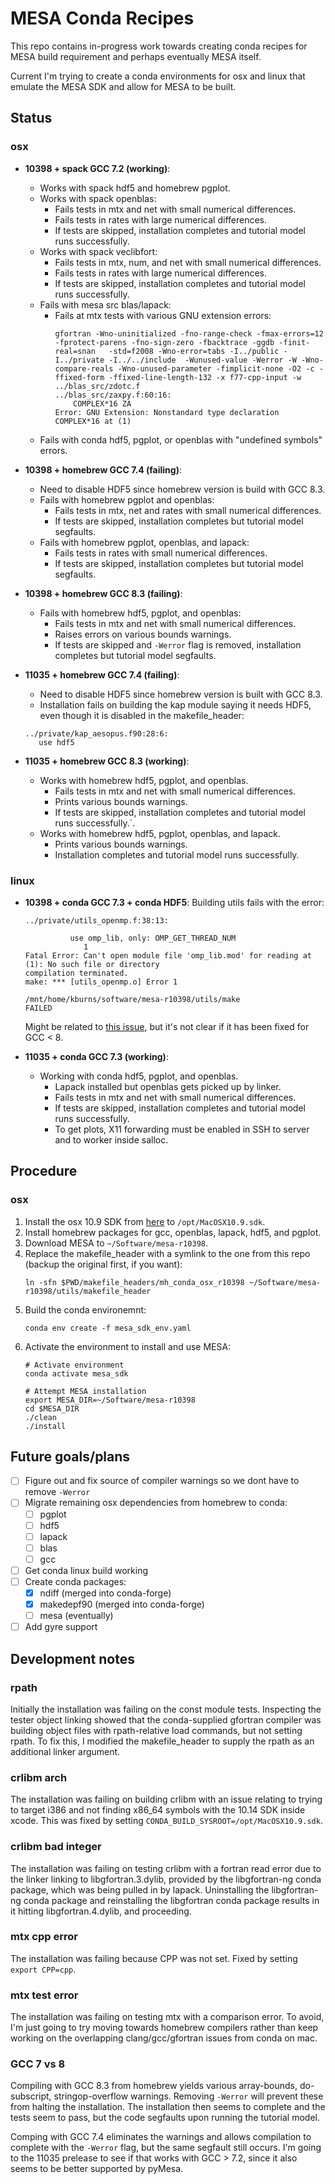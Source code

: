 # MESA Conda Recipes

This repo contains in-progress work towards creating conda recipes for MESA build requirement and perhaps eventually MESA itself.

Current I'm trying to create a conda environments for osx and linux that emulate the MESA SDK and allow for MESA to be built.

## Status

### osx

- **10398 + spack GCC 7.2 (working)**:
    - Works with spack hdf5 and homebrew pgplot.
    - Works with spack openblas:
        - Fails tests in mtx and net with small numerical differences.
        - Fails tests in rates with large numerical differences.
        - If tests are skipped, installation completes and tutorial model runs successfully.
    - Works with spack veclibfort:
        - Fails tests in mtx, num, and net with small numerical differences.
        - Fails tests in rates with large numerical differences.
        - If tests are skipped, installation completes and tutorial model runs successfully.
    - Fails with mesa src blas/lapack:
        - Fails at mtx tests with various GNU extension errors:
            ```
            gfortran -Wno-uninitialized -fno-range-check -fmax-errors=12  -fprotect-parens -fno-sign-zero -fbacktrace -ggdb -finit-real=snan   -std=f2008 -Wno-error=tabs -I../public -I../private -I../../include  -Wunused-value -Werror -W -Wno-compare-reals -Wno-unused-parameter -fimplicit-none -O2 -c -ffixed-form -ffixed-line-length-132 -x f77-cpp-input -w ../blas_src/zdotc.f
            ../blas_src/zaxpy.f:60:16:
                COMPLEX*16 ZA
            Error: GNU Extension: Nonstandard type declaration COMPLEX*16 at (1)
            ```
    - Fails with conda hdf5, pgplot, or openblas with "undefined symbols" errors.

- **10398 + homebrew GCC 7.4 (failing)**:
    - Need to disable HDF5 since homebrew version is build with GCC 8.3.
    - Fails with homebrew pgplot and openblas:
        - Fails tests in mtx, net and rates with small numerical differences.
        - If tests are skipped, installation completes but tutorial model segfaults.
    - Fails with homebrew pgplot, openblas, and lapack:
        - Fails tests in rates with small numerical differences.
        - If tests are skipped, installation completes but tutorial model segfaults.

- **10398 + homebrew GCC 8.3 (failing)**:
    - Fails with homebrew hdf5, pgplot, and openblas:
        - Fails tests in mtx and net with small numerical differences.
        - Raises errors on various bounds warnings.
        - If tests are skipped and `-Werror` flag is removed, installation completes but tutorial model segfaults.

- **11035 + homebrew GCC 7.4 (failing)**:
    - Need to disable HDF5 since homebrew version is built with GCC 8.3.
    - Installation fails on building the kap module saying it needs HDF5, even though it is disabled in the makefile_header:
    ```
    ../private/kap_aesopus.f90:28:6:
       use hdf5
    ```

- **11035 + homebrew GCC 8.3 (working)**:
    - Works with homebrew hdf5, pgplot, and openblas.
        - Fails tests in mtx and net with small numerical differences.
        - Prints various bounds warnings.
        - If tests are skipped, installation completes and tutorial model runs successfully.`.
    - Works with homebrew hdf5, pgplot, openblas, and lapack.
        - Prints various bounds warnings.
        - Installation completes and tutorial model runs successfully.

### linux

- **10398 + conda GCC 7.3 + conda HDF5**:
    Building utils fails with the error:
    ```
    ../private/utils_openmp.f:38:13:

              use omp_lib, only: OMP_GET_THREAD_NUM
                 1
    Fatal Error: Can't open module file 'omp_lib.mod' for reading at (1): No such file or directory
    compilation terminated.
    make: *** [utils_openmp.o] Error 1

    /mnt/home/kburns/software/mesa-r10398/utils/make
    FAILED
    ```
    Might be related to [this issue](https://github.com/ContinuumIO/anaconda-issues/issues/8423), but it's not clear if it has been fixed for GCC < 8.

- **11035 + conda GCC 7.3 (working)**:
    - Working with conda hdf5, pgplot, and openblas.
        - Lapack installed but openblas gets picked up by linker.
        - Fails tests in mtx and net with small numerical differences.
        - If tests are skipped, installation completes and tutorial model runs successfully.
        - To get plots, X11 forwarding must be enabled in SSH to server and to worker inside salloc.

## Procedure

### osx

1. Install the osx 10.9 SDK from [here](https://github.com/phracker/MacOSX-SDKs) to `/opt/MacOSX10.9.sdk`.
2. Install homebrew packages for gcc, openblas, lapack, hdf5, and pgplot.
3. Download MESA to `~/Software/mesa-r10398`.
4. Replace the makefile_header with a symlink to the one from this repo (backup the original first, if you want):
    ```
    ln -sfn $PWD/makefile_headers/mh_conda_osx_r10398 ~/Software/mesa-r10398/utils/makefile_header
    ```
5. Build the conda environemnt:
    ```
    conda env create -f mesa_sdk_env.yaml
    ```
6. Activate the environment to install and use MESA:
    ```
    # Activate environment
    conda activate mesa_sdk

    # Attempt MESA installation
    export MESA_DIR=~/Software/mesa-r10398
    cd $MESA_DIR
    ./clean
    ./install
    ```

## Future goals/plans

- [ ] Figure out and fix source of compiler warnings so we dont have to remove `-Werror`
- [ ] Migrate remaining osx dependencies from homebrew to conda:
    - [ ] pgplot
    - [ ] hdf5
    - [ ] lapack
    - [ ] blas
    - [ ] gcc
- [ ] Get conda linux build working
- [ ] Create conda packages:
    - [x] ndiff (merged into conda-forge)
    - [x] makedepf90 (merged into conda-forge)
    - [ ] mesa (eventually)
- [ ] Add gyre support

## Development notes

### rpath

Initially the installation was failing on the const module tests.
Inspecting the tester object linking showed that the conda-supplied gfortran compiler was building object files with rpath-relative load commands, but not setting rpath.
To fix this, I modified the makefile_header to supply the rpath as an additional linker argument.

### crlibm arch

The installation was failing on building crlibm with an issue relating to trying to target i386 and not finding x86_64 symbols with the 10.14 SDK inside xcode.
This was fixed by setting `CONDA_BUILD_SYSROOT=/opt/MacOSX10.9.sdk`.

### crlibm bad integer

The installation was failing on testing crlibm with a fortran read error due to the linker linking to libgfortran.3.dylib, provided by the libgfortran-ng conda package, which was being pulled in by lapack.
Uninstalling the libgfortran-ng conda package and reinstalling the libgfortran conda package results in it hitting libgfortran.4.dylib, and proceeding.

### mtx cpp error

The installation was failing because CPP was not set.  Fixed by setting `export CPP=cpp`.

### mtx test error

The installation was failing on testing mtx with a comparison error.
To avoid, I'm just going to try moving towards homebrew compilers rather than keep working on the overlapping clang/gcc/gfortran issues from conda on mac.

### GCC 7 vs 8

Compiling with GCC 8.3 from homebrew yields various array-bounds, do-subscript, stringop-overflow warnings.
Removing `-Werror` will prevent these from halting the installation.
The installation then seems to complete and the tests seem to pass, but the code segfaults upon running the tutorial model.

Comping with GCC 7.4 eliminates the warnings and allows compilation to complete with the `-Werror` flag, but the same segfault still occurs.
I'm going to the 11035 prelease to see if that works with GCC > 7.2, since it also seems to be better supported by pyMesa.


